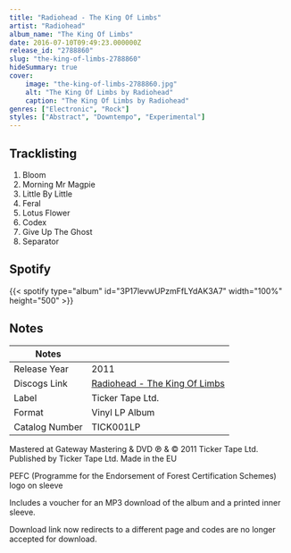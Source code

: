 ```yaml
---
title: "Radiohead - The King Of Limbs"
artist: "Radiohead"
album_name: "The King Of Limbs"
date: 2016-07-10T09:49:23.000000Z
release_id: "2788860"
slug: "the-king-of-limbs-2788860"
hideSummary: true
cover:
    image: "the-king-of-limbs-2788860.jpg"
    alt: "The King Of Limbs by Radiohead"
    caption: "The King Of Limbs by Radiohead"
genres: ["Electronic", "Rock"]
styles: ["Abstract", "Downtempo", "Experimental"]
---
```


## Tracklisting
1. Bloom
2. Morning Mr Magpie
3. Little By Little
4. Feral
5. Lotus Flower
6. Codex
7. Give Up The Ghost
8. Separator


## Spotify
{{< spotify type="album" id="3P17levwUPzmFfLYdAK3A7" width="100%" height="500" >}}



## Notes
| Notes          |             |
| ---------------| ----------- |
| Release Year   | 2011 |
| Discogs Link   | [Radiohead - The King Of Limbs](https://www.discogs.com/release/2788860-Radiohead-The-King-Of-Limbs) |
| Label          | Ticker Tape Ltd. |
| Format         | Vinyl LP Album |
| Catalog Number | TICK001LP |

Mastered at Gateway Mastering & DVD
℗ & © 2011 Ticker Tape Ltd.
Published by Ticker Tape Ltd.
Made in the EU

PEFC (Programme for the Endorsement of Forest Certification Schemes) logo on sleeve

Includes a voucher for an MP3 download of the album and a printed inner sleeve.

Download link now redirects to a different page and codes are no longer accepted for download.
